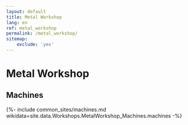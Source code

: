 ```yaml
---
layout: default
title: Metal Workshop
lang: en
ref: metal_workshop
permalink: /metal_workshop/
sitemap:
    exclude: 'yes'
---
```

# Metal Workshop
## Machines

{%- include common_sites/machines.md wikidata=site.data.Workshops.MetalWorkshop_Machines.machines -%}
